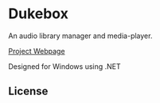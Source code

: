 # Dukebox
An audio library manager and media-player. 

[Project Webpage](https://djfdyuruiry.github.io/Dukebox/)

Designed for Windows using .NET



## License
